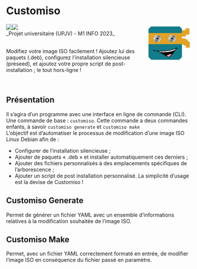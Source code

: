 # Customiso
<img src="https://placehold.co/160x10/137c8b/137c8b.png" align="left"><img src="https://placehold.co/80x10/e1a624/e1a624.png" align="left">
<img src="src/assets/img/logo_customiso.png"  width="25%" align="right">

<br clear="left"/>
_Projet universitaire (UPJV) - M1 INFO 2023_
<br /><br />

Modifiez votre image ISO facilement ! Ajoutez lui des paquets (.deb), configurez l'installation silencieuse (preseed), et ajoutez votre propre script de post-installation ; le tout hors-ligne !

<br clear="right"/>

## Présentation
Il s’agira d’un programme avec une interface en ligne de commande (CLI).
<br />
Une commande de base : `customiso`. Cette commande a deux commandes enfants, à savoir `customiso generate` et `customiso make`
<br />
L’objectif est d’automatiser le processus de modification d’une image ISO Linux Debian afin de :
- Configurer de l’installation silencieuse ;
- Ajouter de paquets « .deb » et installer automatiquement ces derniers ;
- Ajouter des fichiers personnalisés à des emplacements spécifiques de l’arborescence ;
- Ajouter un script de post installation personnalisé.
La simplicité d’usage est la devise de Customiso !


## Customiso Generate
Permet de générer un fichier YAML avec un ensemble d’informations relatives à la modification souhaitée de l’image ISO.

## Customiso Make
Permet, avec un fichier YAML correctement formaté en entrée, de modifier l’image ISO en conséquence du fichier passé en paramètre.

